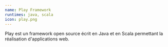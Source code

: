 ```yaml
---
name: Play Framework
runtimes: java, scala
icon: play.png
---
```


Play est un framework open source écrit en Java et en Scala permettant la réalisation d'applications web.
